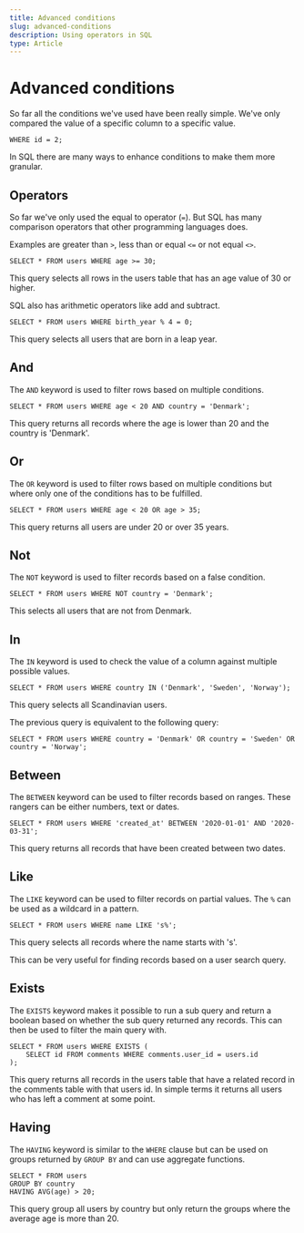 ```yaml
---
title: Advanced conditions
slug: advanced-conditions
description: Using operators in SQL
type: Article
---
```


# Advanced conditions

So far all the conditions we've used have been really simple. We've only compared the value of a specific column to a specific value.

```
WHERE id = 2;
```

In SQL there are many ways to enhance conditions to make them more granular.

## Operators

So far we've only used the equal to operator (`=`). But SQL has many comparison operators that other programming languages does.

Examples are greater than `>`, less than or equal `<=` or not equal `<>`.

```
SELECT * FROM users WHERE age >= 30;
```

This query selects all rows in the users table that has an age value of 30 or higher.

SQL also has arithmetic operators like add and subtract.

```
SELECT * FROM users WHERE birth_year % 4 = 0;
```

This query selects all users that are born in a leap year.

## And

The `AND` keyword is used to filter rows based on multiple conditions.

```
SELECT * FROM users WHERE age < 20 AND country = 'Denmark';
```

This query returns all records where the age is lower than 20 and the country is 'Denmark'.

## Or

The `OR` keyword is used to filter rows based on multiple conditions but where only one of the conditions has to be fulfilled.

```
SELECT * FROM users WHERE age < 20 OR age > 35;
```

This query returns all users are under 20 or over 35 years.

## Not

The `NOT` keyword is used to filter records based on a false condition.

```
SELECT * FROM users WHERE NOT country = 'Denmark';
```

This selects all users that are not from Denmark.

## In

The `IN` keyword is used to check the value of a column against multiple possible values.

```
SELECT * FROM users WHERE country IN ('Denmark', 'Sweden', 'Norway');
```

This query selects all Scandinavian users.

The previous query is equivalent to the following query:

```
SELECT * FROM users WHERE country = 'Denmark' OR country = 'Sweden' OR country = 'Norway';
```

## Between

The `BETWEEN` keyword can be used to filter records based on ranges. These rangers can be either numbers, text or dates.

```
SELECT * FROM users WHERE 'created_at' BETWEEN '2020-01-01' AND '2020-03-31';
```

This query returns all records that have been created between two dates.

## Like

The `LIKE` keyword can be used to filter records on partial values. The `%` can be used as a wildcard in a pattern.

```
SELECT * FROM users WHERE name LIKE 's%';
```

This query selects all records where the name starts with 's'.

This can be very useful for finding records based on a user search query.

## Exists

The `EXISTS` keyword makes it possible to run a sub query and return a boolean based on whether the sub query returned any records. This can then be used to filter the main query with.

```
SELECT * FROM users WHERE EXISTS (
    SELECT id FROM comments WHERE comments.user_id = users.id
);
```

This query returns all records in the users table that have a related record in the comments table with that users id. In simple terms it returns all users who has left a comment at some point.

## Having

The `HAVING` keyword is similar to the `WHERE` clause but can be used on groups returned by `GROUP BY` and can use aggregate functions.

```
SELECT * FROM users
GROUP BY country
HAVING AVG(age) > 20;
```

This query group all users by country but only return the groups where the average age is more than 20.
